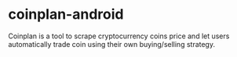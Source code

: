 # coinplan-android

Coinplan is a tool to scrape cryptocurrency coins price and let users automatically trade coin using their own buying/selling strategy.
